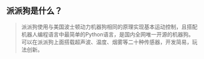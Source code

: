 ## 派派狗是什么？

>​        派派狗使用与美国波士顿动力机器狗相同的原理实现基本运动控制，且搭配机器人编程语言中最简单的Python语言，是国内全网唯一开源的机器狗。可以在派派狗上面搭载超声波、温度、烟雾等二十种传感器，开发简易，玩法创新。